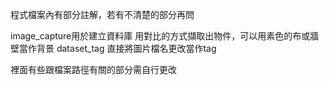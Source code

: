 程式檔案內有部分註解，若有不清楚的部分再問


image_capture用於建立資料庫   用對比的方式擷取出物件，可以用素色的布或牆壁當作背景
dataset_tag 直接將圖片檔名更改當作tag

裡面有些跟檔案路徑有關的部分需自行更改
